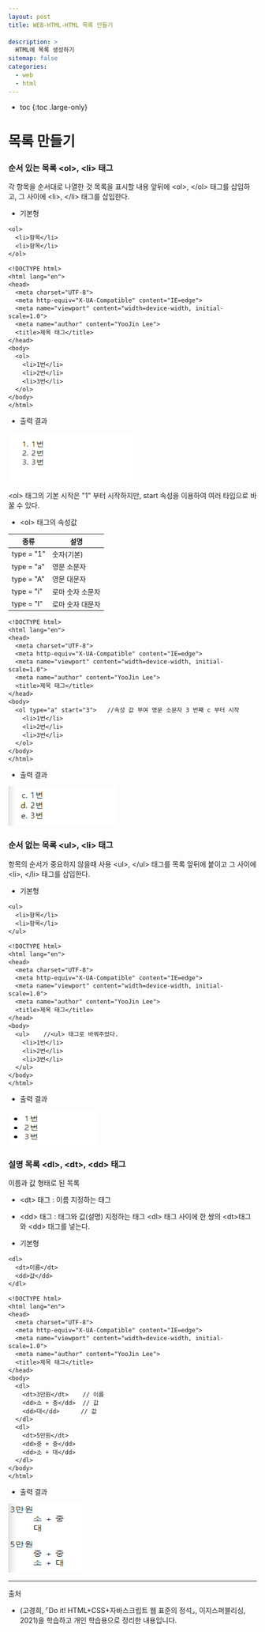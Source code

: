 ```yaml
---
layout: post
title: WEB-HTML-HTML 목록 만들기

description: >
  HTML에 목록 생성하기
sitemap: false
categories:
  - web
  - html
---
```


* toc
{:toc .large-only}

# 목록 만들기

### 순서 있는 목록 \<ol>, \<li> 태그
각 항목을 순서대로 나열한 것
목록을 표시할 내용 앞뒤에 \<ol>, \</ol> 태그를 삽입하고, 그 사이에 \<li>, \</li> 태그를 삽입한다.

- 기본형

~~~
<ol>
  <li>항목</li>
  <li>항목</li>
</ol>
~~~

~~~
<!DOCTYPE html>
<html lang="en">
<head>
  <meta charset="UTF-8">
  <meta http-equiv="X-UA-Compatible" content="IE=edge">
  <meta name="viewport" content="width=device-width, initial-scale=1.0">
  <meta name="author" content="YooJin Lee">
  <title>제목 태그</title>
</head>
<body>
  <ol>
    <li>1번</li>
    <li>2번</li>
    <li>3번</li>
  </ol>
</body>
</html>
~~~

- 출력 결과

<img src="/assets/img/blog/web/html/post6/1.PNG" width="250px" height="100px">

\<ol> 태그의 기본 시작은 "1" 부터 시작하지만, start 속성을 이용하여 여러 타입으로 바꿀 수 있다.

- \<ol> 태그의 속성값

|종류|설명|
|---|---|
|type = "1"|숫자(기본)|
|type = "a"|영문 소문자|
|type = "A"|영문 대문자|
|type = "i"|로마 숫자 소문자|
|type = "I"|로마 숫자 대문자|

~~~
<!DOCTYPE html>
<html lang="en">
<head>
  <meta charset="UTF-8">
  <meta http-equiv="X-UA-Compatible" content="IE=edge">
  <meta name="viewport" content="width=device-width, initial-scale=1.0">
  <meta name="author" content="YooJin Lee">
  <title>제목 태그</title>
</head>
<body>
  <ol type="a" start="3">   //속성 값 부여 영문 소문자 3 번째 c 부터 시작
    <li>1번</li>
    <li>2번</li>
    <li>3번</li>
  </ol>
</body>
</html>
~~~

- 출력 결과

<img src="/assets/img/blog/web/html/post6/2.PNG" width="220px" height="80px">


### 순서 없는 목록 \<ul>, \<li> 태그
항목의 순서가 중요하지 않을때 사용
\<ul>, \</ul> 태그를 목록 앞뒤에 붙이고 그 사이에 \<li>, \</li> 태그를 삽입한다.

- 기본형

~~~
<ul>
  <li>항목</li>
  <li>항목</li>
</ul>
~~~



~~~
<!DOCTYPE html>
<html lang="en">
<head>
  <meta charset="UTF-8">
  <meta http-equiv="X-UA-Compatible" content="IE=edge">
  <meta name="viewport" content="width=device-width, initial-scale=1.0">
  <meta name="author" content="YooJin Lee">
  <title>제목 태그</title>
</head>
<body>
  <ul>    //<ul> 태그로 바꿔주었다.
    <li>1번</li>
    <li>2번</li>
    <li>3번</li>
  </ul>
</body>
</html>
~~~

- 출력 결과

<img src="/assets/img/blog/web/html/post6/3.PNG" width="180px" height="70px">


### 설명 목록 \<dl>, \<dt>, \<dd> 태그
이름과 값 형태로 된 목록
- \<dt> 태그 : 이름 지정하는 태그
- \<dd> 태그 : 태그와 값(설명) 지정하는 태그
\<dl> 태그 사이에 한 쌍의 \<dt>태그와 \<dd> 태그를 넣는다.

- 기본형

~~~
<dl>
  <dt>이름</dt>
  <dd>값</dd>
</dl>
~~~

~~~
<!DOCTYPE html>
<html lang="en">
<head>
  <meta charset="UTF-8">
  <meta http-equiv="X-UA-Compatible" content="IE=edge">
  <meta name="viewport" content="width=device-width, initial-scale=1.0">
  <meta name="author" content="YooJin Lee">
  <title>제목 태그</title>
</head>
<body>
  <dl>
    <dt>3만원</dt>    // 이름
    <dd>소 + 중</dd>  // 값
    <dd>대</dd>      // 값
  </dl>
  <dl>
    <dt>5만원</dt>
    <dd>중 + 중</dd>
    <dd>소 + 대</dd>
  </dl>
</body>
</html>
~~~

- 출력 결과

<img src="/assets/img/blog/web/html/post6/4.PNG" width="150px" height="140px">

-----
출처

- (고경희, ⌜Do it! HTML+CSS+자바스크립트 웹 표준의 정석⌟, 이지스퍼블리싱, 	2021)을 학습하고 개인 학습용으로 정리한 내용입니다.
